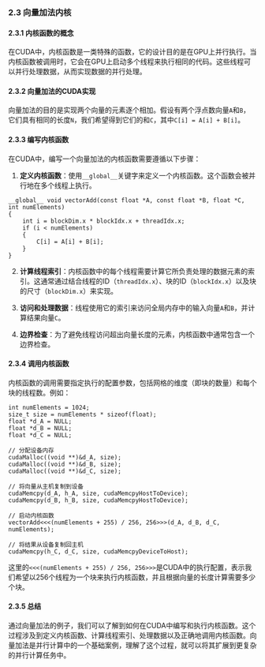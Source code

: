 ### 2.3 向量加法内核


#### 2.3.1 内核函数的概念

在CUDA中，内核函数是一类特殊的函数，它的设计目的是在GPU上并行执行。当内核函数被调用时，它会在GPU上启动多个线程来执行相同的代码。这些线程可以并行处理数据，从而实现数据的并行处理。

#### 2.3.2 向量加法的CUDA实现

向量加法的目的是实现两个向量的元素逐个相加。假设有两个浮点数向量`A`和`B`，它们具有相同的长度`N`，我们希望得到它们的和`C`，其中`C[i] = A[i] + B[i]`。

#### 2.3.3 编写内核函数

在CUDA中，编写一个向量加法的内核函数需要遵循以下步骤：

1. **定义内核函数**：使用`__global__`关键字来定义一个内核函数。这个函数会被并行地在多个线程上执行。

```cuda
__global__ void vectorAdd(const float *A, const float *B, float *C, int numElements)
{
    int i = blockDim.x * blockIdx.x + threadIdx.x;
    if (i < numElements)
    {
        C[i] = A[i] + B[i];
    }
}
```

2. **计算线程索引**：内核函数中的每个线程需要计算它所负责处理的数据元素的索引。这通常通过结合线程的ID（`threadIdx.x`）、块的ID（`blockIdx.x`）以及块的尺寸（`blockDim.x`）来实现。

3. **访问和处理数据**：线程使用它的索引来访问全局内存中的输入向量`A`和`B`，并计算结果向量`C`。

4. **边界检查**：为了避免线程访问超出向量长度的元素，内核函数中通常包含一个边界检查。

#### 2.3.4 调用内核函数

内核函数的调用需要指定执行的配置参数，包括网格的维度（即块的数量）和每个块的线程数。例如：

```cuda
int numElements = 1024;
size_t size = numElements * sizeof(float);
float *d_A = NULL;
float *d_B = NULL;
float *d_C = NULL;

// 分配设备内存
cudaMalloc((void **)&d_A, size);
cudaMalloc((void **)&d_B, size);
cudaMalloc((void **)&d_C, size);

// 将向量从主机复制到设备
cudaMemcpy(d_A, h_A, size, cudaMemcpyHostToDevice);
cudaMemcpy(d_B, h_B, size, cudaMemcpyHostToDevice);

// 启动内核函数
vectorAdd<<<(numElements + 255) / 256, 256>>>(d_A, d_B, d_C, numElements);

// 将结果从设备复制回主机
cudaMemcpy(h_C, d_C, size, cudaMemcpyDeviceToHost);
```

这里的`<<<(numElements + 255) / 256, 256>>>`是CUDA中的执行配置，表示我们希望以256个线程为一个块来执行内核函数，并且根据向量的长度计算需要多少个块。

#### 2.3.5 总结

通过向量加法的例子，我们可以了解到如何在CUDA中编写和执行内核函数。这个过程涉及到定义内核函数、计算线程索引、处理数据以及正确地调用内核函数。向量加法是并行计算中的一个基础案例，理解了这个过程，就可以将其扩展到更复杂的并行计算任务中。
